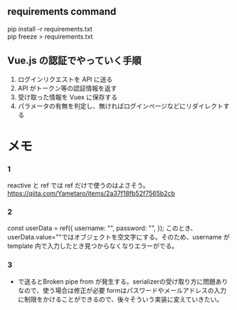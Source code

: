 ## requirements command

pip install -r requirements.txt<br>
pip freeze > requirements.txt

## Vue.js の認証でやっていく手順

1. ログインリクエストを API に送る
2. API がトークン等の認証情報を返す
3. 受け取った情報を Vuex に保存する
4. パラメータの有無を判定し、無ければログインページなどにリダイレクトする

# メモ

### 1

reactive と ref では ref だけで使うのはよさそう。
https://qiita.com/Yametaro/items/2a37f18fb52f7565b2cb

### 2

const userData = ref({
username: "",
password: "",
});
このとき、userData.value=""ではオブジェクトを空文字にする。そのため、username が template 内で入力したとき見つからなくなりエラーがでる。

### 3

- <form>で送るとBroken pipe from が発生する。serializerの受け取り方に問題ありなので、使う場合は修正が必要
  formはパスワードやメールアドレスの入力に制限をかけることができるので、後々そういう実装に変えていきたい。
